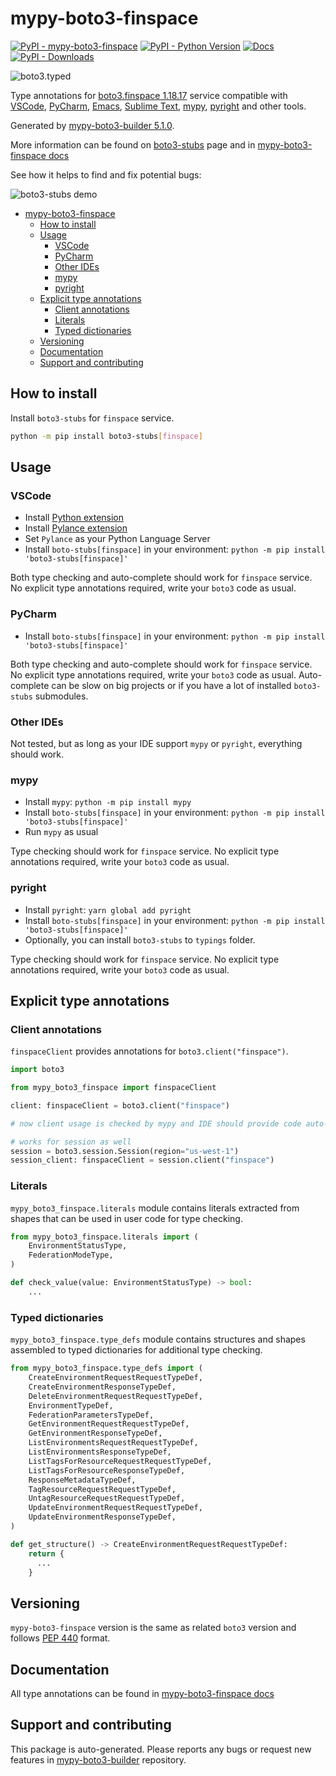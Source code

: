 <a id="mypy-boto3-finspace"></a>

# mypy-boto3-finspace

[![PyPI - mypy-boto3-finspace](https://img.shields.io/pypi/v/mypy-boto3-finspace.svg?color=blue)](https://pypi.org/project/mypy-boto3-finspace)
[![PyPI - Python Version](https://img.shields.io/pypi/pyversions/mypy-boto3-finspace.svg?color=blue)](https://pypi.org/project/mypy-boto3-finspace)
[![Docs](https://img.shields.io/readthedocs/mypy-boto3-builder.svg?color=blue)](https://mypy-boto3-builder.readthedocs.io/)
[![PyPI - Downloads](https://img.shields.io/pypi/dw/mypy-boto3-finspace?color=blue)](https://pypistats.org/packages/mypy-boto3-finspace)

![boto3.typed](https://github.com/vemel/mypy_boto3_builder/raw/master/logo.png)

Type annotations for
[boto3.finspace 1.18.17](https://boto3.amazonaws.com/v1/documentation/api/1.18.17/reference/services/finspace.html#finspace)
service compatible with [VSCode](https://code.visualstudio.com/),
[PyCharm](https://www.jetbrains.com/pycharm/),
[Emacs](https://www.gnu.org/software/emacs/),
[Sublime Text](https://www.sublimetext.com/),
[mypy](https://github.com/python/mypy),
[pyright](https://github.com/microsoft/pyright) and other tools.

Generated by
[mypy-boto3-builder 5.1.0](https://github.com/vemel/mypy_boto3_builder).

More information can be found on
[boto3-stubs](https://pypi.org/project/boto3-stubs/) page and in
[mypy-boto3-finspace docs](https://vemel.github.io/boto3_stubs_docs/mypy_boto3_finspace/)

See how it helps to find and fix potential bugs:

![boto3-stubs demo](https://github.com/vemel/mypy_boto3_builder/raw/master/demo.gif)

- [mypy-boto3-finspace](#mypy-boto3-finspace)
  - [How to install](#how-to-install)
  - [Usage](#usage)
    - [VSCode](#vscode)
    - [PyCharm](#pycharm)
    - [Other IDEs](#other-ides)
    - [mypy](#mypy)
    - [pyright](#pyright)
  - [Explicit type annotations](#explicit-type-annotations)
    - [Client annotations](#client-annotations)
    - [Literals](#literals)
    - [Typed dictionaries](#typed-dictionaries)
  - [Versioning](#versioning)
  - [Documentation](#documentation)
  - [Support and contributing](#support-and-contributing)

<a id="how-to-install"></a>

## How to install

Install `boto3-stubs` for `finspace` service.

```bash
python -m pip install boto3-stubs[finspace]
```

<a id="usage"></a>

## Usage

<a id="vscode"></a>

### VSCode

- Install
  [Python extension](https://marketplace.visualstudio.com/items?itemName=ms-python.python)
- Install
  [Pylance extension](https://marketplace.visualstudio.com/items?itemName=ms-python.vscode-pylance)
- Set `Pylance` as your Python Language Server
- Install `boto-stubs[finspace]` in your environment:
  `python -m pip install 'boto3-stubs[finspace]'`

Both type checking and auto-complete should work for `finspace` service. No
explicit type annotations required, write your `boto3` code as usual.

<a id="pycharm"></a>

### PyCharm

- Install `boto-stubs[finspace]` in your environment:
  `python -m pip install 'boto3-stubs[finspace]'`

Both type checking and auto-complete should work for `finspace` service. No
explicit type annotations required, write your `boto3` code as usual.
Auto-complete can be slow on big projects or if you have a lot of installed
`boto3-stubs` submodules.

<a id="other-ides"></a>

### Other IDEs

Not tested, but as long as your IDE support `mypy` or `pyright`, everything
should work.

<a id="mypy"></a>

### mypy

- Install `mypy`: `python -m pip install mypy`
- Install `boto-stubs[finspace]` in your environment:
  `python -m pip install 'boto3-stubs[finspace]'`
- Run `mypy` as usual

Type checking should work for `finspace` service. No explicit type annotations
required, write your `boto3` code as usual.

<a id="pyright"></a>

### pyright

- Install `pyright`: `yarn global add pyright`
- Install `boto-stubs[finspace]` in your environment:
  `python -m pip install 'boto3-stubs[finspace]'`
- Optionally, you can install `boto3-stubs` to `typings` folder.

Type checking should work for `finspace` service. No explicit type annotations
required, write your `boto3` code as usual.

<a id="explicit-type-annotations"></a>

## Explicit type annotations

<a id="client-annotations"></a>

### Client annotations

`finspaceClient` provides annotations for `boto3.client("finspace")`.

```python
import boto3

from mypy_boto3_finspace import finspaceClient

client: finspaceClient = boto3.client("finspace")

# now client usage is checked by mypy and IDE should provide code auto-complete

# works for session as well
session = boto3.session.Session(region="us-west-1")
session_client: finspaceClient = session.client("finspace")
```

<a id="literals"></a>

### Literals

`mypy_boto3_finspace.literals` module contains literals extracted from shapes
that can be used in user code for type checking.

```python
from mypy_boto3_finspace.literals import (
    EnvironmentStatusType,
    FederationModeType,
)

def check_value(value: EnvironmentStatusType) -> bool:
    ...
```

<a id="typed-dictionaries"></a>

### Typed dictionaries

`mypy_boto3_finspace.type_defs` module contains structures and shapes assembled
to typed dictionaries for additional type checking.

```python
from mypy_boto3_finspace.type_defs import (
    CreateEnvironmentRequestRequestTypeDef,
    CreateEnvironmentResponseTypeDef,
    DeleteEnvironmentRequestRequestTypeDef,
    EnvironmentTypeDef,
    FederationParametersTypeDef,
    GetEnvironmentRequestRequestTypeDef,
    GetEnvironmentResponseTypeDef,
    ListEnvironmentsRequestRequestTypeDef,
    ListEnvironmentsResponseTypeDef,
    ListTagsForResourceRequestRequestTypeDef,
    ListTagsForResourceResponseTypeDef,
    ResponseMetadataTypeDef,
    TagResourceRequestRequestTypeDef,
    UntagResourceRequestRequestTypeDef,
    UpdateEnvironmentRequestRequestTypeDef,
    UpdateEnvironmentResponseTypeDef,
)

def get_structure() -> CreateEnvironmentRequestRequestTypeDef:
    return {
      ...
    }
```

<a id="versioning"></a>

## Versioning

`mypy-boto3-finspace` version is the same as related `boto3` version and
follows [PEP 440](https://www.python.org/dev/peps/pep-0440/) format.

<a id="documentation"></a>

## Documentation

All type annotations can be found in
[mypy-boto3-finspace docs](https://vemel.github.io/boto3_stubs_docs/mypy_boto3_finspace/)

<a id="support-and-contributing"></a>

## Support and contributing

This package is auto-generated. Please reports any bugs or request new features
in [mypy-boto3-builder](https://github.com/vemel/mypy_boto3_builder/issues/)
repository.
